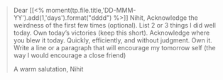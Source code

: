 > Dear [[<% moment(tp.file.title,'DD-MMM-YY').add(1,'days').format("dddd") %>]] Nihit,
> Acknowledge the weirdness of the first few times (optional).
> List 2 or 3 things I did well today. Own today’s victories (keep this short).
> Acknowledge where you blew it today. Quickly, efficiently, and without judgment. Own it.
> Write a line or a paragraph that will encourage my tomorrow self (the way I would encourage a close friend)
> 
> A warm salutation,
> Nihit 






